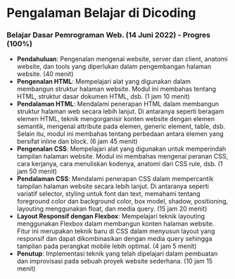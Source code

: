 # Pengalaman Belajar di Dicoding

### Belajar Dasar Pemrograman Web. (14 Juni 2022) - Progres (100%) 
- **Pendahuluan**: Pengenalan mengenai website, server dan client, anatomi website, dan tools yang diperlukan dalam pengembangan halaman website. (40 menit)
- **Pengenalan HTML**: Mempelajari alat yang digunakan dalam membangun struktur halaman website. Modul ini membahas tentang HTML, struktur dasar dokumen HTML, dsb. (1 jam 10 menit)
- **Pendalaman HTML**: Mendalami penerapan HTML dalam membangun struktur halaman web secara lebih lanjut. Di antaranya seperti beragam elemen HTML, teknik mengorganisir konten website dengan elemen semantik, mengenal attribute pada elemen, generic element, table, dsb. Selain itu, modul ini membahas tentang perbedaan antara elemen yang bersifat inline dan block. (6 jam 45 menit)
- **Pengenalan CSS**: Mempelajari alat yang digunakan untuk memperindah tampilan halaman website. Modul ini membahas mengenai peranan CSS, cara kerjanya, cara menuliskan kodenya, anatomi dari CSS rule, dsb. (1 jam 50 menit)
- **Pendalaman CSS**: Mendalami penerapan CSS dalam mempercantik tampilan halaman website secara lebih lanjut. Di antaranya seperti variatif selector, styling untuk font dan text, memahami tentang foreground color dan background color, box model, shadow, positioning, layouting menggunakan float, dan media query. (15 jam 20 menit)
- **Layout Responsif dengan Flexbox**: Mempelajari teknik layouting menggunakan Flexbox dalam membangun konten halaman website. Fitur ini merupakan teknik baru di CSS dalam menyusun layout yang responsif dan dapat dikombinasikan dengan media query sehingga tampilan pada perangkat mobile lebih optimal. (4 jam 5 menit)
- **Penutup**: Implementasi teknik yang telah dipelajari dalam pembuatan dan improvisasi pada sebuah proyek website sederhana. (10 jam 15 menit)
